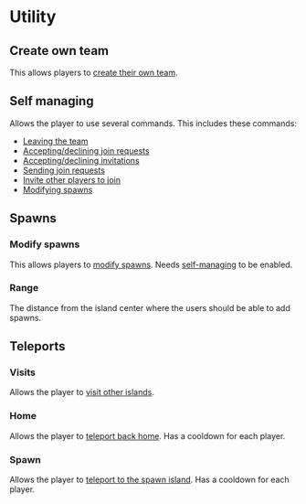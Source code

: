 # Utility
## Create own team
This allows players to [create their own team](../user/user.md#create-an-own-island).

## Self managing
Allows the player to use several commands. This includes these commands:

- [Leaving the team](../packdev/admin.md#leaving-a-team)
- [Accepting/declining join requests](../user/join-team.md#accepting-requests)
- [Accepting/declining invitations](../user/invitations.md#accepting-invitations)
- [Sending join requests](../user/join-team.md#sending-a-join-request)
- [Invite other players to join](../user/invitations.md#inviting-users)
- [Modifying spawns](#modify-spawns)

## Spawns
### Modify spawns
This allows players to [modify spawns](../user/user.md#modify-spawns). Needs [self-managing](#self-managing) to be
enabled.

### Range
The distance from the island center where the users should be able to add spawns.

## Teleports
### Visits
Allows the player to [visit other islands](../user/visiting.md).

### Home
Allows the player to [teleport back home](../user/user.md#teleporting-back-to-home-island). Has a cooldown for each 
player.

### Spawn
Allows the player to [teleport to the spawn island](../user/user.md#teleporting-to-spawn-island). Has a cooldown for 
each player.